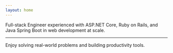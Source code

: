 ```yaml
---
layout: home
---
```


Full-stack Engineer experienced with ASP.NET Core, Ruby on Rails, and Java Spring Boot in web development at scale.

<hr class="w-48 h-1 mx-auto mt-3 mb-6 bg-gray-100 border-0 rounded md:mt-4 md:mb-10 dark:bg-gray-700">

Enjoy solving real-world problems and building productivity tools.
